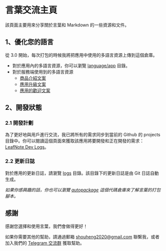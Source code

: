 # 言葉交流主頁

該頁面主要用來分享關於言葉和 Markdown 的一些資源和文件。

## 1、優化您的語言

從 3.0 開始，每次打包的時候我將把應用中使用的多語言資源上傳到這個倉庫。

- 對於應用內的多語言資源，你可以瀏覽 [language/app](./languages/app) 目錄。
- 對於服務端使用到的多語言資源
  - [商品介紹文案](languages/server/goods.md)
  - [應用升級文案](languages/server/upgrade.md)
  - [應用的歡迎文案](languages/server/welcome.md)

## 2、開發狀態

### 2.1 開發計劃

為了更好地與用戶進行交流，我已將所有的需求同步到當前的 Github 的 projects 目錄中。你可以閱讀這個頁面來獲取該應用將要開發和正在開發的需求：[LeafNote Dev Logs](https://github.com/Shouheng88/LeafNote-Community/projects/1)。

### 2.2 更新日誌

對於應用的更新日誌，請瀏覽 [logs](logs) 目錄。該目錄下的更新日誌是由 Git 日誌自動生成。

*如果你感興趣的話，你也可以瀏覽 [autopackage](https://github.com/Shouheng88/autopackage) 這個代碼倉庫來了解言葉的打包腳本。*

## 感謝

感謝您選擇和使用言葉，我們會做得更好！

如果你需要其他的幫助，請通過郵箱 [shouheng2020@gmail.com](mailto:shouheng2020@gmail.com) 聯繫我，或者加入我們的 [Telegram 交流群](https://t.me/joinchat/Sg_qURuSlZdU1Vi-106Z0w) 獲取幫助。
